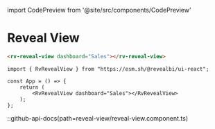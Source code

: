 import CodePreview from '@site/src/components/CodePreview'

<style type="text/css">{`.container {max-width: 2000px}`}</style>

# Reveal View

<CodePreview previewHeight="800" sourceOpen="true">

```html
<rv-reveal-view dashboard="Sales"></rv-reveal-view>
```

```tsx
import { RvRevealView } from "https://esm.sh/@revealbi/ui-react";

const App = () => {
    return (
        <RvRevealView dashboard="Sales"></RvRevealView>
    );
};
```

</CodePreview>

::github-api-docs(path=reveal-view/reveal-view.component.ts)
